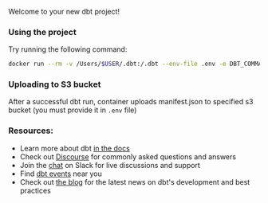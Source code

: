 Welcome to your new dbt project!

### Using the project
Try running the following command:
```bash
docker run --rm -v /Users/$USER/.dbt:/.dbt --env-file .env -e DBT_COMMAND='dbt run -s stg_customers+' my_dbt_project
```

### Uploading to S3 bucket
After a successful dbt run, container uploads manifest.json to specified s3 bucket (you must provide it in ```.env``` file)

### Resources:
- Learn more about dbt [in the docs](https://docs.getdbt.com/docs/introduction)
- Check out [Discourse](https://discourse.getdbt.com/) for commonly asked questions and answers
- Join the [chat](https://community.getdbt.com/) on Slack for live discussions and support
- Find [dbt events](https://events.getdbt.com) near you
- Check out [the blog](https://blog.getdbt.com/) for the latest news on dbt's development and best practices

